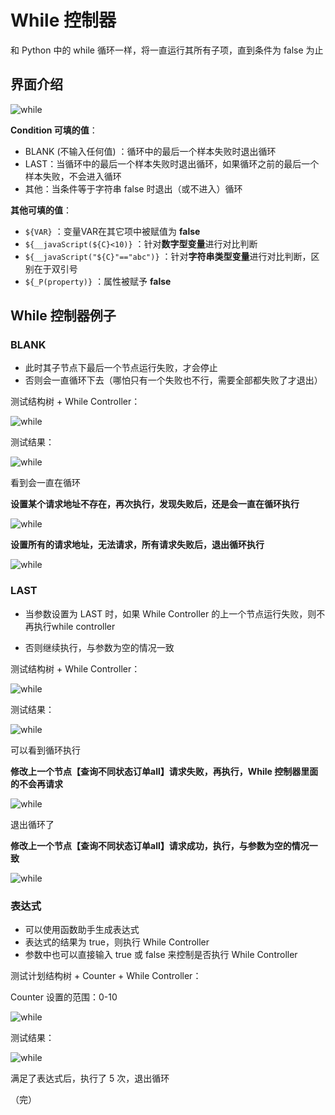 # While 控制器

和 Python 中的 while 循环一样，将一直运行其所有子项，直到条件为 false 为止

## 界面介绍

![while](./images/while1.png)

**Condition 可填的值**：

+ BLANK (不输入任何值) ：循环中的最后一个样本失败时退出循环
+ LAST：当循环中的最后一个样本失败时退出循环，如果循环之前的最后一个样本失败，不会进入循环
+ 其他：当条件等于字符串 false 时退出（或不进入）循环

**其他可填的值**：

+  `${VAR}` ：变量VAR在其它项中被赋值为 **false**
+  `${__javaScript(${C}<10)}` ：针对**数字型变量**进行对比判断
+  `${__javaScript("${C}"=="abc")}` ：针对**字符串类型变量**进行对比判断，区别在于双引号
+  `${_P(property)}` ：属性被赋予 **false**

## While 控制器例子

### BLANK

+ 此时其子节点下最后一个节点运行失败，才会停止
+ 否则会一直循环下去（哪怕只有一个失败也不行，需要全部都失败了才退出）

测试结构树 + While Controller：

![while](./images/while2.png)

测试结果：

![while](./images/while3.png)

看到会一直在循环

**设置某个请求地址不存在，再次执行，发现失败后，还是会一直在循环执行**

![while](./images/while4.png)

**设置所有的请求地址，无法请求，所有请求失败后，退出循环执行**

![while](./images/while5.png)

### LAST

+ 当参数设置为 LAST 时，如果 While Controller 的上一个节点运行失败，则不再执行while controller

+ 否则继续执行，与参数为空的情况一致

测试结构树 + While Controller：

![while](./images/while6.png)

测试结果：

![while](./images/while7.png)

可以看到循环执行

**修改上一个节点【查询不同状态订单all】请求失败，再执行，While 控制器里面的不会再请求**

![while](./images/while8.png)

退出循环了

**修改上一个节点【查询不同状态订单all】请求成功，执行，与参数为空的情况一致**

![while](./images/while9.png)

### 表达式

+ 可以使用函数助手生成表达式
+ 表达式的结果为 true，则执行 While Controller
+ 参数中也可以直接输入 true 或 false 来控制是否执行 While Controller

测试计划结构树 + Counter + While Controller：

Counter 设置的范围：0-10

![while](./images/while10.png)

测试结果：

![while](./images/while11.png)

满足了表达式后，执行了 5 次，退出循环

（完）